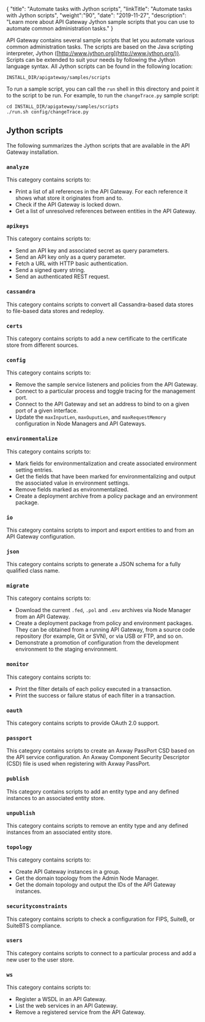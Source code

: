 {
"title": "Automate tasks with Jython scripts",
"linkTitle": "Automate tasks with Jython scripts",
"weight":"90",
"date": "2019-11-27",
"description": "Learn more about API Gateway Jython sample scripts that you can use to automate common administration tasks."
}

API Gateway contains several sample scripts that let you automate various common administration tasks. The scripts are based on the Java scripting interpreter, Jython ([http://www.jython.org](http://www.jython.org/)). Scripts can be extended to suit your needs by following the Jython language syntax. All Jython scripts can be found in the following location:

```
INSTALL_DIR/apigateway/samples/scripts
```

To run a sample script, you can call the `run` shell in this directory and point it to the script to be run. For example, to run the `changeTrace.py` sample script:

```
cd INSTALL_DIR/apigateway/samples/scripts
./run.sh config/changeTrace.py
```

## Jython scripts

The following  summarizes the Jython scripts that are available in the API Gateway installation.

### `analyze`

This category contains scripts to:

* Print a list of all references in the API Gateway. For each reference it shows what store it originates from and to.
* Check if the API Gateway is locked down.
* Get a list of unresolved references between entities in the API Gateway.

### `apikeys`

This category contains scripts to:

* Send an API key and associated secret as query parameters.
* Send an API key only as a query parameter.
* Fetch a URL with HTTP basic authentication.
* Send a signed query string.
* Send an authenticated REST request.

### `cassandra`

This category contains scripts to convert all Cassandra-based data stores to file-based data stores and redeploy.

### `certs`

This category contains scripts to add a new certificate to the certificate store from different sources.

### `config`

This category contains scripts to:

* Remove the sample service listeners and policies from the API Gateway.
* Connect to a particular process and toggle tracing for the management port.
* Connect to the API Gateway and set an address to bind to on a given port of a given interface.
* Update the `maxInputLen`, `maxOuputLen`, and `maxRequestMemory` configuration in Node Managers and API Gateways.

### `environmentalize`

This category contains scripts to:

* Mark fields for environmentalization and create associated environment setting entries.
* Get the fields that have been marked for environmentalizing and output the associated value in environment settings.
* Remove fields marked as environmentalized.
* Create a deployment archive from a policy package and an environment package.

### `io`

This category contains scripts to import and export entities to and from an API Gateway configuration.

### `json`

This category contains scripts to generate a JSON schema for a fully qualified class name.

### `migrate`

This category contains scripts to:

* Download the current `.fed`, `.pol` and `.env` archives via Node Manager from an API Gateway.
* Create a deployment package from policy and environment packages. They can be obtained from a running API Gateway, from a source code repository (for example, Git or SVN), or via USB or FTP, and so on.
* Demonstrate a promotion of configuration from the development environment to the staging environment.

### `monitor`

This category contains scripts to:

* Print the filter details of each policy executed in a transaction.
* Print the success or failure status of each filter in a transaction.

### `oauth`

This category contains scripts to provide OAuth 2.0 support.

### `passport`

This category contains scripts to create an Axway PassPort CSD based on the API service configuration. An Axway Component Security Descriptor (CSD) file is used when registering with Axway PassPort.

### `publish`

This category contains scripts to add an entity type and any defined instances to an associated entity store.

### `unpublish`

This category contains scripts to remove an entity type and any defined instances from an associated entity store.

### `topology`

This category contains scripts to:

* Create API Gateway instances in a group.
* Get the domain topology from the Admin Node Manager.
* Get the domain topology and output the IDs of the API Gateway instances.

### `securityconstraints`

This category contains scripts to check a configuration for FIPS, SuiteB, or SuiteBTS compliance.

### `users`

This category contains scripts to connect to a particular process and add a new user to the user store.

### `ws`

This category contains scripts to:

* Register a WSDL in an API Gateway.
* List the web services in an API Gateway.
* Remove a registered service from the API Gateway.
